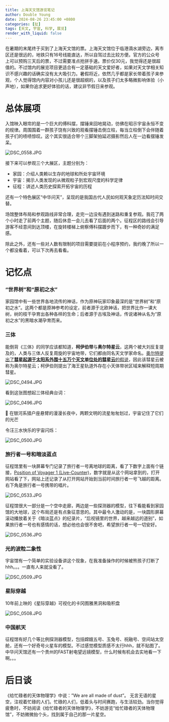 ```yaml
---
title: 上海天文馆游览笔记
author: Double Young
date: 2024-08-26 23:45:00 +0800
categories: [扯]
tags: [天文, 宇宙, 科学, 展览]
render_with_liquid: false
---
```


在暑期的末尾终于买到了上海天文馆的票。上海天文馆位于临港滴水湖旁边，离市区还是很远的，地铁只有16号线能直达，所以自驾过去比较方便。官方的公众号上可以预购三天后的票，不过需要准点抢拼手速。票价仅30元，我觉得还是很超值的。不过馆内的展览项目更适合有一定基础的天文爱好者，如果对天文学相关知识不感兴趣的话确实没有太大吸引力。暑假将近，依然几乎都是家长带着孩子来参观，个人觉得馆内内容对小孩儿还是很超纲的，以及孩子们太多略微影响体验（小声地），如果你追求更好体验的话，建议非节假日来参观。

# 总体展项

入馆映入眼帘的是一个巨大的傅科摆，摆锤来回地晃动，彷佛在昭示宇宙永恒不变的规律。周围围着一群孩子饶有兴致的观看摆锤击倒立柱，每当立柱倒下会伴随着孩子们的啧啧惊叹。这个其实很适合带个三脚架拍延迟摄影然后人在一边看摆锤发呆。

![DSC_0558.JPG](/assets/img/20240825/DSC_0558.JPG)

接下来可以参观三个大展区，主题分别为：

- 家园：介绍人类赖以生存的地球和所处宇宙环境
- 宇宙：揭示人类发现的从微观粒子到宏观尺度的科学定律
- 征程：讲述人类历史探索开拓宇宙的历程

还有一个特色展区“中华问天”，呈现的是我国古代人民如何观天象定历法知时间交替。

场馆整体布局和参观路线非常合理，走完一边没有遇到迷路和重复参观。我花了两个小时走了前两个主题，随后休息一会儿去看了后面的两个。征程区的路线会引导游客不经意间到达顶楼，在旋转楼梯上俯察傅科摆踱步而下，有一种奇妙的满足感。

除此之外，还有一些对人数有限制的项目需要提前在小程序预约，我约晚了所以一个都没看着，可以下次再去看看。

# 记忆点

### “世界树”和“原初之水”

家园馆中有一些世界各地流传的神话，作为原神玩家印象最深的是“世界树”和“原初之水”。这两个都是原神参考的设定，前者源于北欧神话，把世界比作一课大树，树的枝干孕育出各种各样的生命；后者源于古埃及神话，传说诸神从名为“原初之水”的黑暗水潮孕育而来。

### 三体

能倒背《三体》的同学应该都知道，**柯伊伯带**与**奥尔特星云**，这两个被大刘反复提及的，人类与三体人反复周旋的宇宙地带，它们都由同名天文学家命名。[奥尔特提出了**彗星起源于太阳系外围十五万个天文单位处的彗星云**的假说](https://zhuanlan.zhihu.com/p/30650131?from_voters_page=true)，因此该彗星云被称为奥尔特星云；柯伊伯则提出了海王星轨道外存在小天体带状区域来解释短周期彗星。

![DSC_0494.JPG](/assets/img/20240825/DSC_0494.JPG)

看到这张图想起三体经典台词：

![DSC_0496.JPG](/assets/img/20240825/DSC_0496.JPG)

<aside>
🌌 在银河系猎户座悬臂的漫漫长夜中，两颗文明的流星匆匆划过，宇宙记住了它们的光芒

</aside>

令汪三水快乐的宇宙闪烁：

![DSC_0500.JPG](/assets/img/20240825/DSC_0500.JPG)

### 旅行者一号和暗淡蓝点

征程馆里有一块屏幕专门记录了旅行者一号离地球的距离，看了下数字上面有个链接，[Position of Voyager 1 (Live-Counter)](https://live-counter.com/where-is-voyager-1/)，数字就是从这个网站拿到的，打开网站看了下，网站上还记录了从打开网站开始到当前时间旅行者一号飞越的距离。右下角是旅行者一号携带的唱片。

![DSC_0533.JPG](/assets/img/20240825/DSC_0533.JPG)

征程馆很大一部分是一个空中走廊，两边是一些探测器的模型，往下看能看到家园馆的大地球，这个布局还是有点象征意思的。其中最令人激动的是，一块圆形屏幕滚动播放着关于《暗淡蓝点》的纪录片，“后视镜里的世界，越来越远的道别”，如果旅行者一号也有感情的话，想必他也会很不舍吧，希望旅行者一号一切安好。

![DSC_0536.JPG](/assets/img/20240825/DSC_0536.JPG)

### 光的波粒二象性

宇宙馆有一个简单的实验设备讲这个现象，在我准备操作的时候被熊孩子打断了hhh。。。一直有人来就没看了。

![DSC_0509.JPG](/assets/img/20240825/DSC_0509.JPG)

### 星际穿越

10年前上映的《星际穿越》可视化的卡冈图雅黑洞和吸积盘

![DSC_0508.JPG](/assets/img/20240825/DSC_0508.JPG)

### 中国航天

征程馆有好几个等比例探测器模型，包括嫦娥五号、玉兔号、祝融号、空间站太空舱，还有一个好奇号火星车的模型。不过感觉模型质感不太行hhh，就不贴图了。中华问天馆还有一个贵州的FAST射电望远镜模型，什么时候有机会去实地看一下啊。。。

# 后日谈

《给忙碌者的天体物理学》中说：”We are all made of dust”。 无言无语的星空，注视着忙碌的人们。忙碌的人们，低着头与时间赛跑，与生活较劲。当你觉得疲惫时，不妨阅读《给忙碌者的天体物理学》，不妨游览“给忙碌者的天体物理馆”，不妨微微抬个头，找到属于自己的那一片星空。